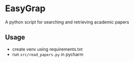 # EasyGrap
A python script for searching and retrieving academic papers

## Usage
* create venv using requirements.txt
* run `src/read_papers.py` in pycharm
